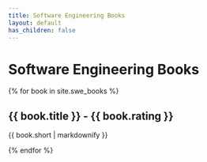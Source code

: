 ```yaml
---
title: Software Engineering Books
layout: default
has_children: false
---
```


<h1>Software Engineering Books</h1>

{% for book in site.swe_books %}
  <h2>{{ book.title }} - {{ book.rating }}</h2>
  <p>{{ book.short | markdownify }}</p>
{% endfor %}
